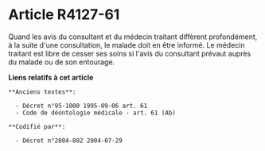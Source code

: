 # Article R4127-61

Quand les avis du consultant et du médecin traitant diffèrent profondément, à la suite d'une consultation, le malade doit en
être informé. Le médecin traitant est libre de cesser ses soins si l'avis du consultant prévaut auprès du malade ou de son
entourage.

**Liens relatifs à cet article**

	**Anciens textes**:

	  - Décret n°95-1000 1995-09-06 art. 61
	  - Code de déontologie médicale - art. 61 (Ab)

	**Codifié par**:

	  - Décret n°2004-802 2004-07-29
